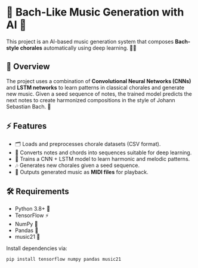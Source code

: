 # 🎼 Bach-Like Music Generation with AI 🤖

This project is an AI-based music generation system that composes **Bach-style chorales** automatically using deep learning. 🎹✨

## 📖 Overview

The project uses a combination of **Convolutional Neural Networks (CNNs)** and **LSTM networks** to learn patterns in classical chorales and generate new music. Given a seed sequence of notes, the trained model predicts the next notes to create harmonized compositions in the style of Johann Sebastian Bach. 🎵

## ⚡ Features

- 🗂 Loads and preprocesses chorale datasets (CSV format).  
- 🔢 Converts notes and chords into sequences suitable for deep learning.  
- 🧠 Trains a CNN + LSTM model to learn harmonic and melodic patterns.  
- 🎶 Generates new chorales given a seed sequence.  
- 🎹 Outputs generated music as **MIDI files** for playback.  

## 🛠 Requirements

- Python 3.8+ 🐍  
- TensorFlow ⚡  
- NumPy 🔢  
- Pandas 🐼  
- music21 🎼  

Install dependencies via:

```bash
pip install tensorflow numpy pandas music21

